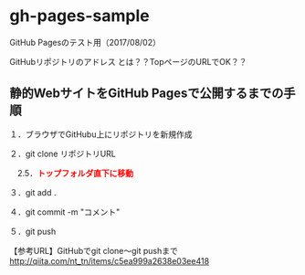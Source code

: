 # gh-pages-sample
GitHub Pagesのテスト用（2017/08/02）

GitHubリポジトリのアドレス とは？？TopページのURLでOK？？

## 静的WebサイトをGitHub Pagesで公開するまでの手順

１．ブラウザでGitHubu上にリポジトリを新規作成

２．git clone リポジトリURL

　2.5．<b><font color="red">トップフォルダ直下に移動</font></b>
 
３．git add .

４．git commit -m "コメント"

５．git push


【参考URL】GitHubでgit clone〜git pushまで http://qiita.com/nt_tn/items/c5ea999a2638e03ee418

